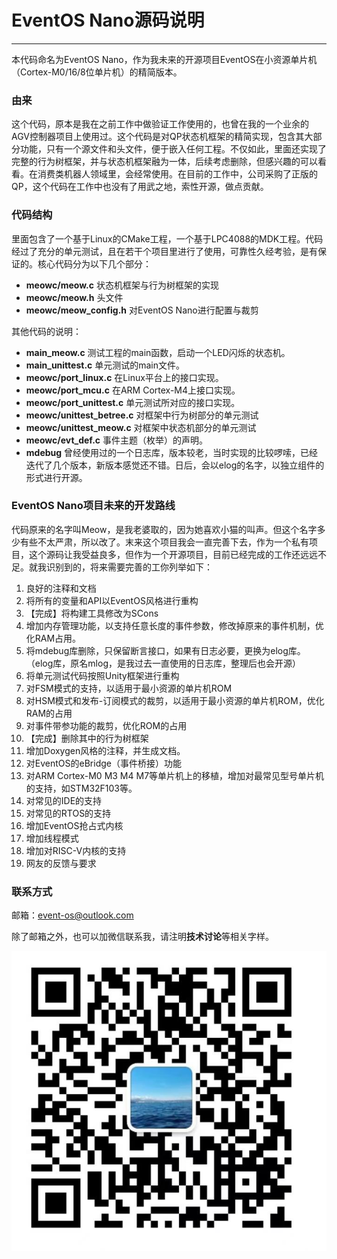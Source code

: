 # EventOS Nano源码说明
-------
本代码命名为EventOS Nano，作为我未来的开源项目EventOS在小资源单片机（Cortex-M0/16/8位单片机）的精简版本。

### 由来
这个代码，原本是我在之前工作中做验证工作使用的，也曾在我的一个业余的AGV控制器项目上使用过。这个代码是对QP状态机框架的精简实现，包含其大部分功能，只有一个源文件和头文件，便于嵌入任何工程。不仅如此，里面还实现了完整的行为树框架，并与状态机框架融为一体，后续考虑删除，但感兴趣的可以看看。在消费类机器人领域里，会经常使用。在目前的工作中，公司采购了正版的QP，这个代码在工作中也没有了用武之地，索性开源，做点贡献。

### 代码结构
里面包含了一个基于Linux的CMake工程，一个基于LPC4088的MDK工程。代码经过了充分的单元测试，且在若干个项目里进行了使用，可靠性久经考验，是有保证的。核心代码分为以下几个部分：
+ **meowc/meow.c**
状态机框架与行为树框架的实现
+ **meowc/meow.h**
头文件
+ **meowc/meow_config.h**
对EventOS Nano进行配置与裁剪

其他代码的说明：
+ **main_meow.c**
测试工程的main函数，启动一个LED闪烁的状态机。
+ **main_unittest.c**
单元测试的main文件。
+ **meowc/port_linux.c**
在Linux平台上的接口实现。
+ **meowc/port_mcu.c**
在ARM Cortex-M4上接口实现。
+ **meowc/port_unittest.c**
单元测试所对应的接口实现。
+ **meowc/unittest_betree.c**
对框架中行为树部分的单元测试
+ **meowc/unittest_meow.c**
对框架中状态机部分的单元测试
+ **meowc/evt_def.c**
事件主题（枚举）的声明。
+ **mdebug**
曾经使用过的一个日志库，版本较老，当时实现的比较啰嗦，已经迭代了几个版本，新版本感觉还不错。日后，会以elog的名字，以独立组件的形式进行开源。

### EventOS Nano项目未来的开发路线
代码原来的名字叫Meow，是我老婆取的，因为她喜欢小猫的叫声。但这个名字多少有些不太严肃，所以改了。末来这个项目我会一直完善下去，作为一个私有项目，这个源码让我受益良多，但作为一个开源项目，目前已经完成的工作还远远不足。就我识别到的，将来需要完善的工你列举如下：
1. 良好的注释和文档
1. 将所有的变量和API以EventOS风格进行重构
1. 【完成】将构建工具修改为SCons
1. 增加内存管理功能，以支持任意长度的事件参数，修改掉原来的事件机制，优化RAM占用。
1. 将mdebug库删除，只保留断言接口，如果有日志必要，更换为elog库。（elog库，原名mlog，是我过去一直使用的日志库，整理后也会开源）
1. 将单元测试代码按照Unity框架进行重构
1. 对FSM模式的支持，以适用于最小资源的单片机ROM
1. 对HSM模式和发布-订阅模式的裁剪，以适用于最小资源的单片机ROM，优化RAM的占用
1. 对事件带参功能的裁剪，优化ROM的占用
1. 【完成】删除其中的行为树框架
1. 增加Doxygen风格的注释，并生成文档。
1. 对EventOS的eBridge（事件桥接）功能
1. 对ARM Cortex-M0 M3 M4 M7等单片机上的移植，增加对最常见型号单片机的支持，如STM32F103等。
1. 对常见的IDE的支持
1. 对常见的RTOS的支持
1. 增加EventOS抢占式内核
1. 增加线程模式
1. 增加对RISC-V内核的支持
1. 网友的反馈与要求

### 联系方式
邮箱：event-os@outlook.com

除了邮箱之外，也可以加微信联系我，请注明**技术讨论**等相关字样。

![avatar](/documentation/figures/wechat.jpg)